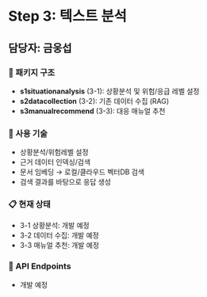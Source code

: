 # Step 3: 텍스트 분석

## 담당자: 금웅섭

### 📁 패키지 구조
- **s1situationanalysis** (3-1): 상황분석 및 위험/응급 레벨 설정
- **s2datacollection** (3-2): 기존 데이터 수집 (RAG)
- **s3manualrecommend** (3-3): 대응 매뉴얼 추천

### 🔧 사용 기술
- 상황분석/위험레벨 설정
- 근거 데이터 인덱싱/검색
- 문서 임베딩 → 로컬/클라우드 벡터DB 검색
- 검색 결과를 바탕으로 응답 생성

### 📋 현재 상태
- 3-1 상황분석: 개발 예정
- 3-2 데이터 수집: 개발 예정
- 3-3 매뉴얼 추천: 개발 예정

### 🔗 API Endpoints
- 개발 예정